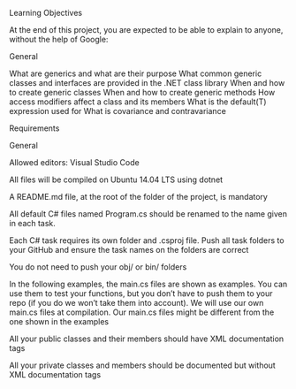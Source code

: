 Learning Objectives

At the end of this project, you are expected to be able to explain to anyone,
without the help of Google:

General

What are generics and what are their purpose
What common generic classes and interfaces are provided in the .NET class library
When and how to create generic classes
When and how to create generic methods
How access modifiers affect a class and its members
What is the default(T) expression used for
What is covariance and contravariance

Requirements

General

Allowed editors: Visual Studio Code

All files will be compiled on Ubuntu 14.04 LTS using dotnet

A README.md file, at the root of the folder of the project, is mandatory

All default C# files named Program.cs should be renamed to the name given in each task.

Each C# task requires its own folder and .csproj file. Push all task folders to your GitHub and ensure the task names on the folders are correct

You do not need to push your obj/ or bin/ folders

In the following examples, the main.cs files are shown as examples. You can use them to test your functions, but you don’t have to push them to your repo (if you do we won’t take them into account). We will use our own main.cs files at compilation. Our main.cs files might be different from the one shown in the examples

All your public classes and their members should have XML documentation tags

All your private classes and members should be documented but without XML documentation tags